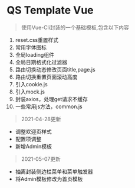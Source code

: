 # QS Template Vue

> 使用Vue-Cli封装的一个基础模板,包含以下内容

1. reset.css重置样式
2. 常用字体图标
3. 全局loading组件
4. 全局日期格式化过滤器
5. 路由切换动态修改页面title,page.js
6. 路由切换重置页面滚动高度
7. 引入cookie.js
8. 引入mock.js
9. 封装axios，处理get请求不缓存
10. 一些常用js方法，common.js

> 2021-04-28更新  
- 调整欢迎页样式
- 配置项调整
- 新增Admin模板

> 2021-05-07更新
- 抽离封装侧边栏菜单和菜单触发器
- 将Admin模板修改为首页模板

